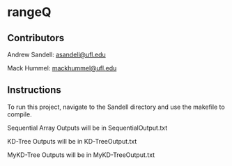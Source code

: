 # rangeQ
## Contributors
Andrew Sandell: asandell@ufl.edu

Mack Hummel: mackhummel@ufl.edu

## Instructions
To run this project, navigate to the Sandell directory and use the makefile to compile.


Sequential Array Outputs will be in SequentialOutput.txt

KD-Tree Outputs will be in KD-TreeOutput.txt

MyKD-Tree Outputs will be in MyKD-TreeOutput.txt 
